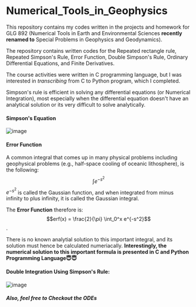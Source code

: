 # Numerical_Tools_in_Geophysics
This repository  contains my codes written in the projects and homework for GLG 892 
(Numerical Tools in Earth and Environmental Sciences **recently renamed to** Special Problems 
in Geophysics and Geodynamics).

The repository contains written codes for the Repeated rectangle rule, Repeated Simpson's Rule, Error Function, 
Double Simpson's Rule, Ordinary Differential Equations, and Finite Derivatives.

The course activities were written in C programming language, but I was interested in
*transcribing* from C to Python program, which I completed.

Simpson's rule is efficient in solving any differential equations (or Numerical Integration),
most especially when the differential equation doesn't have an analytical solution or its 
very difficult to solve analytically.


#### Simpson's Equation
![image](https://user-images.githubusercontent.com/97548163/207664523-7882b9fb-4762-4d63-be8b-55ddd71d58fe.png)


#### Error Function
A common integral that comes up in many physical problems including geophysical problems
(e.g., half-space cooling of oceanic lithosphere), is the following:
$$\int e^{-s^2}$$
$e^{-s^2}$ is called the Gaussian function, and when integrated from minus infinity to plus 
infinity, it is called the Gaussian integral.

The **Error Function** therefore is:
$$erf(x) = \frac{2}{\pi} \int_0^x e^{-s^2}$$.

There is no known analytial solution to this important integral, and its solution must hence
be calculated numeriacally.
**Interestingly, the numerical solution to this important formula is presented in C and Python 
Programming Language😇😇**

#### Double Integration Using Simpson's Rule:
![image](https://user-images.githubusercontent.com/97548163/207669384-320fb6c1-0801-41fb-8685-4145361ef71d.png)

##### Also, feel free to Checkout the ODEs 
